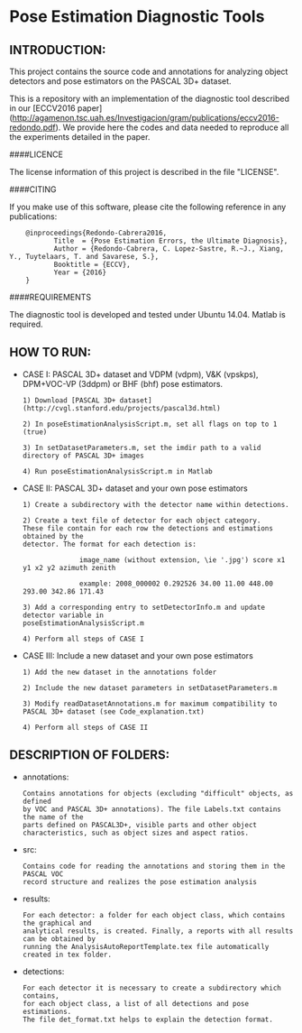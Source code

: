 # Pose Estimation Diagnostic Tools

## INTRODUCTION:

This project contains the source code and annotations for analyzing object detectors and pose estimators on the PASCAL 3D+ dataset.

This is a repository with an implementation of the diagnostic tool described in our [ECCV2016 paper] (http://agamenon.tsc.uah.es/Investigacion/gram/publications/eccv2016-redondo.pdf). We provide here the codes and data needed to reproduce all the experiments detailed in the paper.

####LICENCE

The license information of this project is described in the file "LICENSE".

####CITING

If you make use of this software, please cite the following reference in any publications:  

        @inproceedings{Redondo-Cabrera2016,
               Title  = {Pose Estimation Errors, the Ultimate Diagnosis},
               Author = {Redondo-Cabrera, C. Lopez-Sastre, R.~J., Xiang, Y., Tuytelaars, T. and Savarese, S.},
               Booktitle = {ECCV},
               Year = {2016}
        }

####REQUIREMENTS

The diagnostic tool is developed and tested under Ubuntu 14.04. Matlab is required.

## HOW TO RUN:

   + CASE I: PASCAL 3D+ dataset and VDPM (vdpm), V&K (vpskps), DPM+VOC-VP (3ddpm) or BHF (bhf) pose estimators.

         1) Download [PASCAL 3D+ dataset] (http://cvgl.stanford.edu/projects/pascal3d.html)

         2) In poseEstimationAnalysisScript.m, set all flags on top to 1 (true)   
   
         3) In setDatasetParameters.m, set the imdir path to a valid directory of PASCAL 3D+ images
   
         4) Run poseEstimationAnalysisScript.m in Matlab

   + CASE II: PASCAL 3D+ dataset and your own pose estimators

         1) Create a subdirectory with the detector name within detections. 
         
         2) Create a text file of detector for each object category.
         These file contain for each row the detections and estimations obtained by the
         detector. The format for each detection is: 

                       image_name (without extension, \ie '.jpg') score x1 y1 x2 y2 azimuth zenith
      
                       example: 2008_000002 0.292526 34.00 11.00 448.00 293.00 342.86 171.43 
   
         3) Add a corresponding entry to setDetectorInfo.m and update detector variable in 
         poseEstimationAnalysisScript.m

         4) Perform all steps of CASE I
	
   + CASE III: Include a new dataset and your own pose estimators

         1) Add the new dataset in the annotations folder

         2) Include the new dataset parameters in setDatasetParameters.m

         3) Modify readDatasetAnnotations.m for maximum compatibility to PASCAL 3D+ dataset (see Code_explanation.txt) 

         4) Perform all steps of CASE II


## DESCRIPTION OF FOLDERS:

   + annotations: 

         Contains annotations for objects (excluding "difficult" objects, as defined
         by VOC and PASCAL 3D+ annotations). The file Labels.txt contains the name of the 
         parts defined on PASCAL3D+, visible parts and other object characteristics, such as object sizes and aspect ratios.  

   
   + src: 
         
         Contains code for reading the annotations and storing them in the PASCAL VOC
         record structure and realizes the pose estimation analysis  

   
   + results: 

         For each detector: a folder for each object class, which contains the graphical and 
         analytical results, is created. Finally, a reports with all results can be obtained by
         running the AnalysisAutoReportTemplate.tex file automatically created in tex folder. 

   
   + detections: 

         For each detector it is necessary to create a subdirectory which contains, 
         for each object class, a list of all detections and pose estimations. 
         The file det_format.txt helps to explain the detection format.

